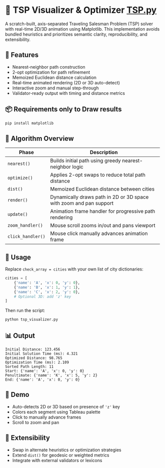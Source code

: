 # 🧭 TSP Visualizer & Optimizer [TSP.py](./TSP.py)

A scratch-built, axis-separated Traveling Salesman Problem (TSP) solver with real-time 2D/3D animation using Matplotlib. This implementation avoids bundled heuristics and prioritizes semantic clarity, reproducibility, and extensibility.

## 🚀 Features

- Nearest-neighbor path construction
- 2-opt optimization for path refinement
- Memoized Euclidean distance calculation
- Real-time animated rendering (2D or 3D auto-detect)
- Interactive zoom and manual step-through
- Validator-ready output with timing and distance metrics

## 📦 Requirements only to Draw results

```bash
pip install matplotlib
```

## 🧠 Algorithm Overview

| Phase            | Description                                                                 |
|------------------|-----------------------------------------------------------------------------|
| `nearest()`      | Builds initial path using greedy nearest-neighbor logic                     |
| `optimize()`     | Applies 2-opt swaps to reduce total path distance                           |
| `dist()`         | Memoized Euclidean distance between cities                                  |
| `render()`       | Dynamically draws path in 2D or 3D space with zoom and pan support          |
| `update()`       | Animation frame handler for progressive path rendering                      |
| `zoom_handler()` | Mouse scroll zooms in/out and pans viewport                                 |
| `click_handler()`| Mouse click manually advances animation frame                               |

## 🧮 Usage

Replace `check_array = cities` with your own list of city dictionaries:

```python
cities = [
    {'name': 'A', 'x': 0, 'y': 0},
    {'name': 'B', 'x': 1, 'y': 1},
    {'name': 'C', 'x': 2, 'y': 0},
    # Optional 3D: add 'z' key
]
```

Then run the script:

```bash
python tsp_visualizer.py
```

## 📊 Output

```text
Initial Distance: 123.456
Initial Solution Time (ms): 4.321
Optimized Distance: 98.765
Optimization Time (ms): 2.109
Sorted Path Length: 11
Start: {'name': 'A', 'x': 0, 'y': 0}
Penultimate: {'name': 'K', 'x': 5, 'y': 2}
End: {'name': 'A', 'x': 0, 'y': 0}
```

## 🎥 Demo

- Auto-detects 2D or 3D based on presence of `'z'` key
- Colors each segment using Tableau palette
- Click to manually advance frames
- Scroll to zoom and pan

## 🧩 Extensibility

- Swap in alternate heuristics or optimization strategies
- Extend `dist()` for geodesic or weighted metrics
- Integrate with external validators or lexicons
